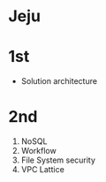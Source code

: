 # Jeju
# 1st
+ Solution architecture
# 2nd
1. NoSQL
2. Workflow
3. File System security
4. VPC Lattice
